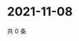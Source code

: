# 2021-11-08

共 0 条

<!-- BEGIN WEIBO -->
<!-- 最后更新时间 Mon Nov 08 2021 12:18:18 GMT+0800 (China Standard Time) -->

<!-- END WEIBO -->
